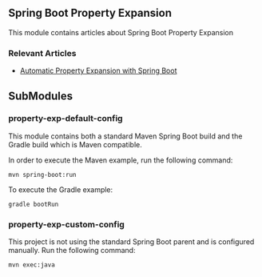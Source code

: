 ## Spring Boot Property Expansion

This module contains articles about Spring Boot Property Expansion

### Relevant Articles 

 - [Automatic Property Expansion with Spring Boot](https://www.baeldung.com/spring-boot-auto-property-expansion)
 
## SubModules 
 
### property-exp-default-config

This module contains both a standard Maven Spring Boot build and the Gradle build which is Maven compatible.
 
In order to execute the Maven example, run the following command:
 
`mvn spring-boot:run`
 
To execute the Gradle example:
 
`gradle bootRun`
 
### property-exp-custom-config
 
This project is not using the standard Spring Boot parent and is configured manually. Run the following command:
 
`mvn exec:java`
